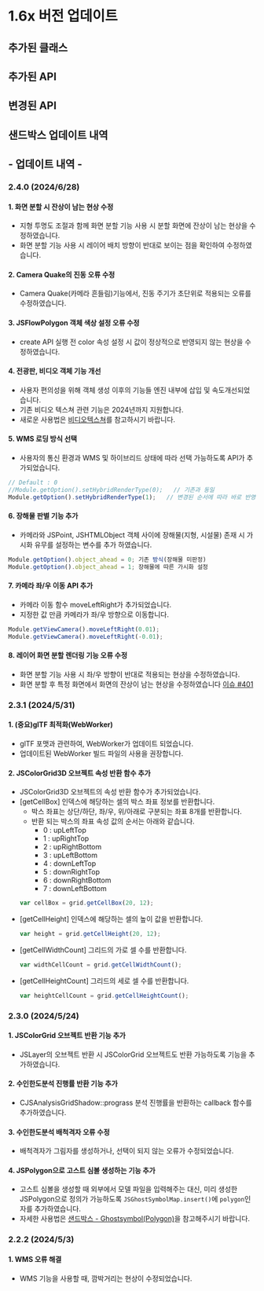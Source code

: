 # 1.6x 버전 업데이트

## 추가된 클래스

## 추가된 API

## 변경된 API

## 샌드박스 업데이트 내역

## - 업데이트 내역 -

### 2.4.0 (2024/6/28)

#### 1. 화면 분할 시 잔상이 남는 현상 수정
  * 지형 투명도 조절과 함께 화면 분할 기능 사용 시 분할 화면에 잔상이 남는 현상을 수정하였습니다.
  * 화면 분할 기능 사용 시 레이어 배치 방향이 반대로 보이는 점을 확인하여 수정하였습니다.

#### 2. Camera Quake의 진동 오류 수정
  * Camera Quake(카메라 흔들림)기능에서, 진동 주기가 초단위로 적용되는 오류를 수정하였습니다.

#### 3. JSFlowPolygon 객체 색상 설정 오류 수정
  * create API 실행 전 color 속성 설정 시 값이 정상적으로 반영되지 않는 현상을 수정하였습니다.

#### 4. 전광판, 비디오 객체 기능 개선 
  * 사용자 편의성을 위해 객체 생성 이후의 기능들 엔진 내부에 삽입 및 속도개선되었습니다.
  * 기존 비디오 텍스쳐 관련 기능은 2024년까지 지원합니다.
  * 새로운 사용법은 [비디오텍스쳐](https://sandbox.egiscloud.com/code/main.do?id=object_video)를 참고하시기 바랍니다.

#### 5. WMS 로딩 방식 선택
  * 사용자의 통신 환경과 WMS 및 하이브리드 상태에 따라 선택 가능하도록 API가 추가되었습니다.
  ``` javascript
  // Default : 0
  //Module.getOption().setHybridRenderType(0);   // 기존과 동일
  Module.getOption().setHybridRenderType(1);   // 변경된 순서에 따라 바로 반영
  ```

#### 6. 장해물 판별 기능 추가
 * 카메라와 JSPoint, JSHTMLObject 객체 사이에 장해물(지형, 시설물) 존재 시 가시화 유무를 설정하는 변수를 추가 하였습니다.
  ```javascript
  Module.getOption().object_ahead = 0; 기존 방식(장해물 미판정)
  Module.getOption().object_ahead = 1; 장해물에 따른 가시화 설정
  ```

#### 7. 카메라 좌/우 이동 API 추가
  * 카메라 이동 함수 moveLeftRight가 추가되었습니다.
  * 지정한 값 만큼 카메라가 좌/우 방향으로 이동합니다.
  ``` javascript
  Module.getViewCamera().moveLeftRight(0.01);
  Module.getViewCamera().moveLeftRight(-0.01);
  ```

#### 8. 레이어 화면 분할 렌더링 기능 오류 수정
  * 화면 분할 기능 사용 시 좌/우 방향이 반대로 적용되는 현상을 수정하였습니다.
  * 화면 분할 후 특정 화면에서 화면의 잔상이 남는 현상을 수정하였습니다 [이슈 #401](https://github.com/EgisCorp/XDWorld/issues/401)

### 2.3.1 (2024/5/31)

#### 1. (중요)glTF 최적화(WebWorker)

-   glTF 포맷과 관련하여, WebWorker가 업데이트 되었습니다.
-   업데이트된 WebWorker 빌드 파일의 사용을 권장합니다.

#### 2. JSColorGrid3D 오브젝트 속성 반환 함수 추가

-   JSColorGrid3D 오브젝트의 속성 반환 함수가 추가되었습니다.
-   [getCellBox] 인덱스에 해당하는 셀의 박스 좌표 정보를 반환합니다.
    -   박스 좌표는 상단/하단, 좌/우, 위/아래로 구분되는 좌표 8개를 반환합니다.
    -   반환 되는 박스의 좌표 속성 값의 순서는 아래와 같습니다.
        -   0 : upLeftTop
        -   1 : upRightTop
        -   2 : upRightBottom
        -   3 : upLeftBottom
        -   4 : downLeftTop
        -   5 : downRightTop
        -   6 : downRightBottom
        -   7 : downLeftBottom
    ```javascript
    var cellBox = grid.getCellBox(20, 12);
    ```
-   [getCellHeight] 인덱스에 해당하는 셀의 높이 값을 반환합니다.
    ```javascript
    var height = grid.getCellHeight(20, 12);
    ```
-   [getCellWidthCount] 그리드의 가로 셀 수를 반환합니다.
    ```javascript
    var widthCellCount = grid.getCellWidthCount();
    ```
-   [getCellHeightCount] 그리드의 세로 셀 수를 반환합니다.
    ```javascript
    var heightCellCount = grid.getCellHeightCount();
    ```

### 2.3.0 (2024/5/24)

#### 1. JSColorGrid 오브젝트 반환 기능 추가

-   JSLayer의 오브젝트 반환 시 JSColorGrid 오브젝트도 반환 가능하도록 기능을 추가하였습니다.

#### 2. 수인한도분석 진행률 반환 기능 추가

-   CJSAnalysisGridShadow::prograss 분석 진행률을 반환하는 callback 함수를 추가하였습니다.

#### 3. 수인한도분석 배척격자 오류 수정

-   배척격자가 그림자를 생성하거나, 선택이 되지 않는 오류가 수정되었습니다.

#### 4. JSPolygon으로 고스트 심볼 생성하는 기능 추가

-   고스트 심볼을 생성할 때 외부에서 모델 파일을 입력해주는 대신, 미리 생성한 JSPolygon으로 정의가 가능하도록 `JSGhostSymbolMap.insert()`에 `polygon`인자를 추가하였습니다.
-   자세한 사용법은 [샌드박스 - Ghostsymbol(Polygon)](https://sandbox.egiscloud.com/code/main.do?id=object_polygon_to_ghost_symbol)을 참고해주시기 바랍니다.

### 2.2.2 (2024/5/3)

#### 1. WMS 오류 해결

-   WMS 기능을 사용할 때, 깜박거리는 현상이 수정되었습니다.
